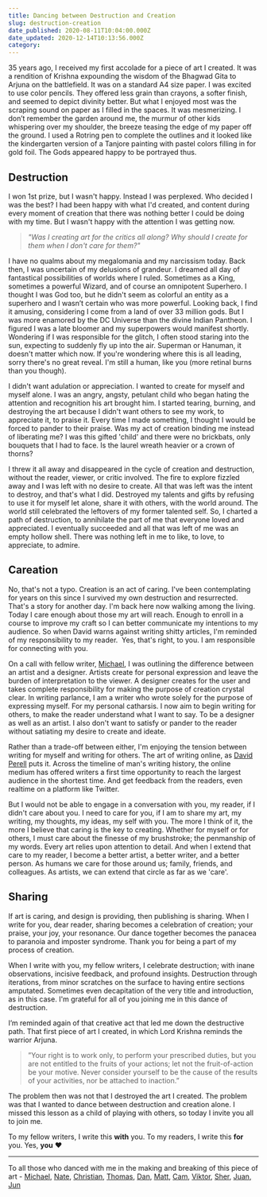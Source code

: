 ```yaml
---
title: Dancing between Destruction and Creation
slug: destruction-creation
date_published: 2020-08-11T10:04:00.000Z
date_updated: 2020-12-14T10:13:56.000Z
category: 
---
```

35 years ago, I received my first accolade for a piece of art I created. It was a rendition of Krishna expounding the wisdom of the Bhagwad Gita to Arjuna on the battlefield. It was on a standard A4 size paper. I was excited to use color pencils. They offered less grain than crayons, a softer finish, and seemed to depict divinity better. But what I enjoyed most was the scraping sound on paper as I filled in the spaces. It was mesmerizing. I don’t remember the garden around me, the murmur of other kids whispering over my shoulder, the breeze teasing the edge of my paper off the ground. I used a Rotring pen to complete the outlines and it looked like the kindergarten version of a Tanjore painting with pastel colors filling in for gold foil. The Gods appeared happy to be portrayed thus.

## Destruction

I won 1st prize, but I wasn't happy. Instead I was perplexed. Who decided I was the best? I had been happy with what I'd created, and content during every moment of creation that there was nothing better I could be doing with my time. But I wasn't happy with the attention I was getting now.

> *"Was I creating art for the critics all along? Why should I create for them when I don't care for them?"*

I have no qualms about my megalomania and my narcissism today. Back then, I was uncertain of my delusions of grandeur. I dreamed all day of fantastical possibilities of worlds where I ruled. Sometimes as a King, sometimes a powerful Wizard, and of course an omnipotent Superhero. I thought I was God too, but he didn't seem as colorful an entity as a superhero and I wasn’t certain who was more powerful. Looking back, I find it amusing, considering I come from a land of over 33 million gods. But I was more enamored by the DC Universe than the divine Indian Pantheon. I figured I was a late bloomer and my superpowers would manifest shortly. Wondering if I was responsible for the glitch, I often stood staring into the sun, expecting to suddenly fly up into the air. Superman or Hanuman, it doesn't matter which now. If you're wondering where this is all leading, sorry there's no great reveal. I'm still a human, like you (more retinal burns than you though).

I didn't want adulation or appreciation. I wanted to create for myself and myself alone. I was an angry, angsty, petulant child who began hating the attention and recognition his art brought him. I started tearing, burning, and destroying the art because I didn't want others to see my work, to appreciate it, to praise it. Every time I made something, I thought I would be forced to pander to their praise. Was my act of creation binding me instead of liberating me? I was this gifted 'child' and there were no brickbats, only bouquets that I had to face. Is the laurel wreath heavier or a crown of thorns?

I threw it all away and disappeared in the cycle of creation and destruction, without the reader, viewer, or critic involved. The fire to explore fizzled away and I was left with no desire to create. All that was left was the intent to destroy, and that's what I did. Destroyed my talents and gifts by refusing to use it for myself let alone, share it with others, with the world around. The world still celebrated the leftovers of my former talented self. So, I charted a path of destruction, to annihilate the part of me that everyone loved and appreciated. I eventually succeeded and all that was left of me was an empty hollow shell. There was nothing left in me to like, to love, to appreciate, to admire.

## Careation

No, that's not a typo. Creation is an act of caring. I've been contemplating for years on this since I survived my own destruction and resurrected. That's a story for another day. I'm back here now walking among the living. Today I care enough about those my art will reach. Enough to enroll in a course to improve my craft so I can better communicate my intentions to my audience. So when David warns against writing shitty articles, I'm reminded of my responsibility to my reader.  Yes, that's right, to you. I am responsible for connecting with you.

On a call with fellow writer, [Michael](https://twitter.com/MichaelDean09), I was outlining the difference between an artist and a designer. Artists create for personal expression and leave the burden of interpretation to the viewer. A designer creates for the user and takes complete responsibility for making the purpose of creation crystal clear. In writing parlance, I am a writer who wrote solely for the purpose of expressing myself. For my personal catharsis. I now aim to begin writing for others, to make the reader understand what I want to say. To be a designer as well as an artist. I also don't want to satisfy or pander to the reader without satiating my desire to create and ideate.

Rather than a trade-off between either, I'm enjoying the tension between writing for myself and writing for others. The art of writing online, as [David Perell](https://perell.com) puts it. Across the timeline of man's writing history, the online medium has offered writers a first time opportunity to reach the largest audience in the shortest time. And get feedback from the readers, even realtime on a platform like Twitter.

But I would not be able to engage in a conversation with you, my reader, if I didn't care about you. I need to care for you, if I am to share my art, my writing, my thoughts, my ideas, my self with you. The more I think of it, the more I believe that caring is the key to creating. Whether for myself or for others, I must care about the finesse of my brushstroke; the penmanship of my words. Every art relies upon attention to detail. And when I extend that care to my reader, I become a better artist, a better writer, and a better person. As humans we care for those around us; family, friends, and colleagues. As artists, we can extend that circle as far as we 'care'.

## Sharing

If art is caring, and design is providing, then publishing is sharing. When I write for you, dear reader, sharing becomes a celebration of creation; your praise, your joy, your resonance. Our dance together becomes the panacea to paranoia and imposter syndrome. Thank you for being a part of my process of creation.

When I write with you, my fellow writers, I celebrate destruction; with inane observations, incisive feedback, and profound insights. Destruction through iterations, from minor scratches on the surface to having entire sections amputated. Sometimes even decapitation of the very title and introduction, as in this case. I'm grateful for all of you joining me in this dance of destruction.

I’m reminded again of that creative act that led me down the destructive path. That first piece of art I created, in which Lord Krishna reminds the warrior Arjuna.

> ”Your right is to work only, to perform your prescribed duties, but you are not entitled to the fruits of your actions; let not the fruit-of-action be your motive. Never consider yourself to be the cause of the results of your activities, nor be attached to inaction.”

The problem then was not that I destroyed the art I created. The problem was that I wanted to dance between destruction and creation alone. I missed this lesson as a child of playing with others, so today I invite you all to join me.

To my fellow writers, I write this **with** you.
To my readers, I write this **for** you.
Yes, **you** ❤️

---

To all those who danced with me in the making and breaking of this piece of art - [Michael](https://twitter.com/MichaelDean09), [Nate](https://twitter.com/kadlac), [Christian](https://themiddleway.substack.com), [Thomas](https://twitter.com/ThomasNajar), [Dan](https://twitter.com/dagreen77), [Matt](https://twitter.com/matttillotson), [Cam](https://twitter.com/cahouser), [Viktor](https://twitter.com/ViktorTabori), [Sher](https://twitter.com/sherlearns), [Juan](https://twitter.com/ChristJe), [Jun](https://twitter.com/ytothej)
